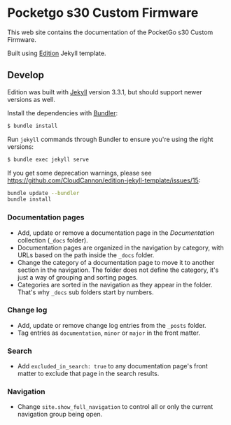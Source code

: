 # Pocketgo s30 Custom Firmware

This web site contains the documentation of the PocketGo s30 Custom Firmware.

Built using [Edition](https://github.com/CloudCannon/edition-jekyll-template)
Jekyll template.

## Develop

Edition was built with [Jekyll](http://jekyllrb.com/) version 3.3.1,
but should support newer versions as well.

Install the dependencies with [Bundler](http://bundler.io/):

~~~bash
$ bundle install
~~~

Run `jekyll` commands through Bundler to ensure you're using the right versions:

~~~bash
$ bundle exec jekyll serve
~~~

If you get some deprecation warnings, please see
https://github.com/CloudCannon/edition-jekyll-template/issues/15:
~~~bash
bundle update --bundler
bundle install
~~~

### Documentation pages

* Add, update or remove a documentation page in the *Documentation* collection
  (`_docs` folder).
* Documentation pages are organized in the navigation by category, with URLs
  based on the path inside the `_docs` folder.
* Change the category of a documentation page to move it to another section in
  the navigation. The folder does not define the category, it's just a way
  of grouping and sorting pages.
* Categories are sorted in the navigation as they appear in the folder. That's
  why `_docs` sub folders start by numbers.

### Change log

* Add, update or remove change log entries from the `_posts` folder.
* Tag entries as `documentation`, `minor` or `major` in the front matter.

### Search

* Add `excluded_in_search: true` to any documentation page's front matter to
  exclude that page in the search results.

### Navigation

* Change `site.show_full_navigation` to control all or only the current
  navigation group being open.
